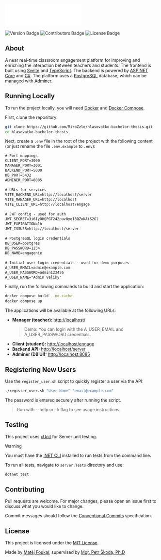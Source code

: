 <img src="./docs/images/engagenie-logo.png" height="70">

![Version Badge](https://img.shields.io/badge/version-1.0.0-blue?style=flat)
![Contributors Badge](https://img.shields.io/badge/contributors-1-green?style=flat)
![License Badge](https://img.shields.io/badge/license-MIT-red?style=flat)

## About

A near real-time classroom engagement platform for improving and enriching the interaction between teachers and students. The frontend is built using [Svelte](https://svelte.dev/) and [TypeScript](https://www.typescriptlang.org/). The backend is powered by [ASP.NET Core](https://dotnet.microsoft.com/apps/aspnet) and [C#](https://learn.microsoft.com/en-us/dotnet/csharp/). The platform uses a [PostgreSQL](https://www.postgresql.org/) database, which can be managed with [Adminer](https://www.adminer.org/).

## Running Locally

To run the project locally, you will need [Docker](https://www.docker.com/products/docker-desktop/) and [Docker Compose](https://docs.docker.com/compose/).

First, clone the repository:

```bash
git clone https://github.com/MiraZzle/hlasovatko-bachelor-thesis.git
cd hlasovatko-bachelor-thesis
```

Next, create a `.env` file in the root of the project with the following content (or just rename the file `.env.example` to `.env`):

```env
# Port mappings
CLIENT_PORT=3000
MANAGER_PORT=3001
BACKEND_PORT=5000
DB_PORT=5432
ADMINER_PORT=8085

# URLs for services
VITE_BACKEND_URL=http://localhost/server
VITE_MANAGER_URL=http://localhost
VITE_CLIENT_URL=http://localhost/engage

# JWT config - used for auth
JWT_SECRET=3i6IyOHQPGT24Zpuv0yqI8QZoKAtS2Gl
JWT_EXPIRATION=1h
JWT_ISSUER=http://localhost/server

# PostgreSQL login credentials
DB_USER=postgres
DB_PASSWORD=1234
DB_NAME=engagenie

# Initial user login credentials - used for demo purposes
A_USER_EMAIL=admin@example.com
A_USER_PASSWORD=admin123456
A_USER_NAME="Admin Veliky"

```

Finally, run the following commands to build and start the application:

```bash
docker compose build --no-cache
docker compose up
```

The applications will be available at the following URLs:

- **Manager (teacher):** [http://localhost/](http://localhost)
  > Demo: You can login with the A_USER_EMAIL and A_USER_PASSWORD credentials.
- **Client (student):** [http://localhost/engage](http://localhost/engage)
- **Backend API:** [http://localhost/server](http://localhost/server)
- **Adminer (DB UI):** [http://localhost:8085](http://localhost:8085)

## Registering New Users

Use the `register_user.sh` script to quickly register a user via the API:

```bash
./register_user.sh "User Name" "email@example.com"
```

The password is entered securely after running the script.

> Run with --help or -h flag to see usage instructions.

## Testing

This project uses [xUnit](https://xunit.net/) for Server unit testing.

> [!WARNING]
> You must have the [.NET CLI](https://learn.microsoft.com/en-us/dotnet/core/tools/) installed to run tests from the command line.

To run all tests, navigate to `server.Tests` directory and use:

```bash
dotnet test
```

## Contributing

Pull requests are welcome. For major changes, please open an issue first to discuss what you would like to change.

Commit messages should follow the [Conventional Commits](https://www.conventionalcommits.org/en/v1.0.0/) specification.

## License

This project is licensed under the [MIT License](/LICENSE.md).

Made by [Matěj Foukal](https://github.com/MiraZzle), supervised by [Mgr. Petr Škoda, Ph.D](https://github.com/skodapetr)
